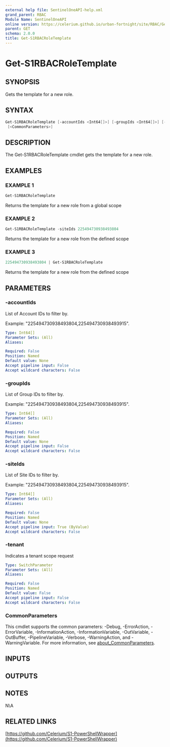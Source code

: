 ```yaml
---
external help file: SentinelOneAPI-help.xml
grand_parent: RBAC
Module Name: SentinelOneAPI
online version: https://celerium.github.io/urban-fortnight/site/RBAC/Get-S1RBACRoleTemplate.html
parent: GET
schema: 2.0.0
title: Get-S1RBACRoleTemplate
---
```


# Get-S1RBACRoleTemplate

## SYNOPSIS
Gets the template for a new role.

## SYNTAX

```powershell
Get-S1RBACRoleTemplate [-accountIds <Int64[]>] [-groupIds <Int64[]>] [-siteIds <Int64[]>] [-tenant]
 [<CommonParameters>]
```

## DESCRIPTION
The Get-S1RBACRoleTemplate cmdlet gets the template for a new role.

## EXAMPLES

### EXAMPLE 1
```powershell
Get-S1RBACRoleTemplate
```

Returns the template for a new role from a global scope

### EXAMPLE 2
```powershell
Get-S1RBACRoleTemplate -siteIds 225494730938493804
```

Returns the template for a new role from the defined scope

### EXAMPLE 3
```powershell
225494730938493804 | Get-S1RBACRoleTemplate
```

Returns the template for a new role from the defined scope

## PARAMETERS

### -accountIds
List of Account IDs to filter by.

Example: "225494730938493804,225494730938493915".

```yaml
Type: Int64[]
Parameter Sets: (All)
Aliases:

Required: False
Position: Named
Default value: None
Accept pipeline input: False
Accept wildcard characters: False
```

### -groupIds
List of Group IDs to filter by.

Example: "225494730938493804,225494730938493915".

```yaml
Type: Int64[]
Parameter Sets: (All)
Aliases:

Required: False
Position: Named
Default value: None
Accept pipeline input: False
Accept wildcard characters: False
```

### -siteIds
List of Site IDs to filter by.

Example: "225494730938493804,225494730938493915".

```yaml
Type: Int64[]
Parameter Sets: (All)
Aliases:

Required: False
Position: Named
Default value: None
Accept pipeline input: True (ByValue)
Accept wildcard characters: False
```

### -tenant
Indicates a tenant scope request

```yaml
Type: SwitchParameter
Parameter Sets: (All)
Aliases:

Required: False
Position: Named
Default value: False
Accept pipeline input: False
Accept wildcard characters: False
```

### CommonParameters
This cmdlet supports the common parameters: -Debug, -ErrorAction, -ErrorVariable, -InformationAction, -InformationVariable, -OutVariable, -OutBuffer, -PipelineVariable, -Verbose, -WarningAction, and -WarningVariable. For more information, see [about_CommonParameters](http://go.microsoft.com/fwlink/?LinkID=113216).

## INPUTS

## OUTPUTS

## NOTES
N\A

## RELATED LINKS

[https://github.com/Celerium/S1-PowerShellWrapper](https://github.com/Celerium/S1-PowerShellWrapper)

